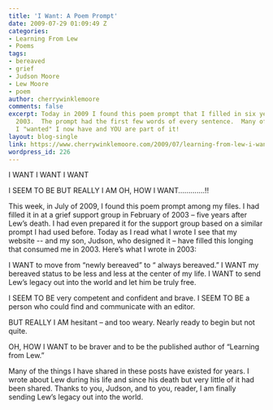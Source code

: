 ```yaml
---
title: 'I Want: A Poem Prompt'
date: 2009-07-29 01:09:49 Z
categories:
- Learning From Lew
- Poems
tags:
- bereaved
- grief
- Judson Moore
- Lew Moore
- poem
author: cherrywinklemoore
comments: false
excerpt: Today in 2009 I found this poem prompt that I filled in six years ago, in
  2003.  The prompt had the first few words of every sentence.  Many of the things
  I "wanted" I now have and YOU are part of it!
layout: blog-single
link: https://www.cherrywinklemoore.com/2009/07/learning-from-lew-i-want-a-poem-prompt/
wordpress_id: 226
---
```


I WANT
I WANT
I WANT

I SEEM TO BE
BUT REALLY I AM
OH, HOW I WANT………….!!

This week, in July of 2009, I found this poem prompt among my files. I had filled it in at a grief support group in February of 2003 – five years after Lew’s death. I had even prepared it for the support group based on a similar prompt I had used before. Today as I read what I wrote I see that my website -- and my son, Judson, who designed it – have filled this longing that consumed me in 2003. Here’s what I wrote in 2003:

I WANT to move from “newly bereaved” to “ always bereaved.”
I WANT my bereaved status to be less and less at the center of my life.
I WANT to send Lew’s legacy out into the world and let him be truly free.

I SEEM TO BE very competent and confident and brave.
I SEEM TO BE a person who could find and communicate with an editor.

BUT REALLY I AM hesitant – and too weary. Nearly ready to begin but not quite.

OH, HOW I WANT to be braver and to be the published author of “Learning from Lew.”

Many of the things I have shared in these posts have existed for years. I wrote about Lew during his life and since his death but very little of it had been shared. Thanks to you, Judson, and to you, reader, I am finally sending Lew’s legacy out into the world.
